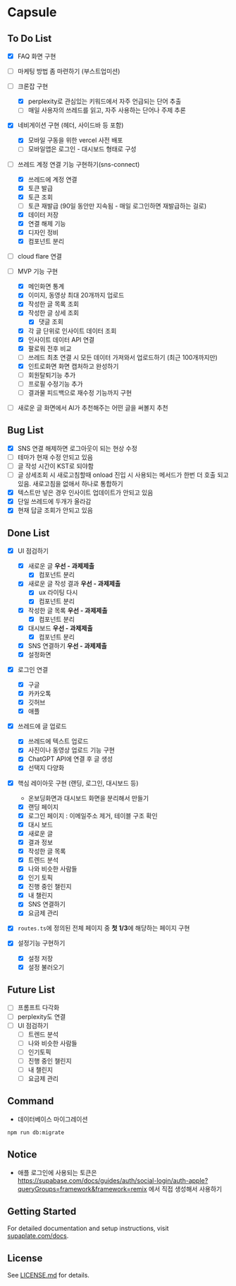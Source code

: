 # Capsule

## To Do List

- [x] FAQ 화면 구현
- [ ] 마케팅 방법 좀 마련하기 (부스트업미션)
- [ ] 크론잡 구현
  - [x] perplexity로 관심있는 키워드에서 자주 언급되는 단어 추출
  - [ ] 매일 사용자의 쓰레드를 읽고, 자주 사용하는 단어나 주제 추론
- [x] 네비게이션 구현 (헤더, 사이드바 등 포함)

  - [x] 모바일 구동을 위한 vercel 사전 배포
  - [ ] 모바일앱은 로그인 - 대시보드 형태로 구성

- [ ] 쓰레드 계정 연결 기능 구현하기(sns-connect)

  - [x] 쓰레드에 계정 연결
  - [x] 토큰 발급
  - [x] 토큰 조회
  - [ ] 토큰 재발급 (90일 동안만 지속됨 - 매일 로그인하면 재발급하는 걸로)
  - [x] 데이터 저장
  - [x] 연결 해제 기능
  - [x] 디자인 정비
  - [x] 컴포넌트 분리

- [ ] cloud flare 연결

- [ ] MVP 기능 구현
  - [x] 메인화면 통계
  - [x] 이미지, 동영상 최대 20개까지 업로드
  - [x] 작성한 글 목록 조회
  - [x] 작성한 글 상세 조회
    - [x] 댓글 조회
  - [x] 각 글 단위로 인사이트 데이터 조회
  - [x] 인사이트 데이터 API 연결
  - [x] 팔로워 전후 비교
  - [ ] 쓰레드 최초 연결 시 모든 데이터 가져와서 업로드하기 (최근 100개까지만)
  - [x] 인트로화면 화면 캡처하고 완성하기
  - [ ] 회원탈퇴기능 추가
  - [ ] 프로필 수정기능 추가
  - [ ] 결과물 피드백으로 재수정 기능까지 구현
- [ ] 새로운 글 화면에서 AI가 추천해주는 어떤 글을 써볼지 추천

## Bug List

- [x] SNS 연결 해제하면 로그아웃이 되는 현상 수정
- [ ] 테마가 현재 수정 안되고 있음
- [ ] 글 작성 시간이 KST로 되야함
- [ ] 글 상세조회 시 새로고침할때 onload 진입 시 사용되는 메서드가 한번 더 호출 되고 있음. 새로고침을 없애서 하나로 통합하기
- [x] 텍스트만 넣은 경우 인사이트 업데이트가 안되고 있음
- [x] 단일 쓰레드에 두개가 올라감
- [x] 현재 답글 조회가 안되고 있음

## Done List

- [x] UI 점검하기
  - [x] 새로운 글 **우선 - 과제제출**
    - [x] 컴포넌트 분리
  - [x] 새로운 글 작성 결과 **우선 - 과제제출**
    - [x] ux 라이팅 다시
    - [x] 컴포넌트 분리
  - [x] 작성한 글 목록 **우선 - 과제제출**
    - [x] 컴포넌트 분리
  - [x] 대시보드 **우선 - 과제제출**
    - [x] 컴포넌트 분리
  - [x] SNS 연결하기 **우선 - 과제제출**
  - [x] 설정화면
- [x] 로그인 연결

  - [x] 구글
  - [x] 카카오톡
  - [x] 깃허브
  - [x] 애플

- [x] 쓰레드에 글 업로드
  - [x] 쓰레드에 텍스트 업로드
  - [x] 사진이나 동영상 업로드 기능 구현
  - [x] ChatGPT API에 연결 후 글 생성
  - [x] 선택지 다양화
- [x] 핵심 레이아웃 구현 (랜딩, 로그인, 대시보드 등)
  - 온보딩화면과 대시보드 화면을 분리해서 만들기
  - [x] 랜딩 페이지
  - [x] 로그인 페이지 : 이메일주소 제거, 테이블 구조 확인
  - [x] 대시 보드
  - [x] 새로운 글
  - [x] 결과 정보
  - [x] 작성한 글 목록
  - [x] 트렌드 분석
  - [x] 나와 비슷한 사람들
  - [x] 인기 토픽
  - [x] 진행 중인 챌린지
  - [x] 내 챌린지
  - [x] SNS 연결하기
  - [x] 요금제 관리
- [x] `routes.ts`에 정의된 전체 페이지 중 **첫 1/3**에 해당하는 페이지 구현
- [x] 설정기능 구현하기
  - [x] 설정 저장
  - [x] 설정 불러오기

## Future List

- [ ] 프롬프트 다각화
- [ ] perplexity도 연결
- [ ] UI 점검하기
  - [ ] 트렌드 분석
  - [ ] 나와 비슷한 사람들
  - [ ] 인기토픽
  - [ ] 진행 중인 챌린지
  - [ ] 내 챌린지
  - [ ] 요금제 관리

## Command

- 데이터베이스 마이그레이션

```bash
npm run db:migrate
```

## Notice

- 애플 로그인에 사용되는 토큰은 https://supabase.com/docs/guides/auth/social-login/auth-apple?queryGroups=framework&framework=remix 에서 직접 생성해서 사용하기

## Getting Started

For detailed documentation and setup instructions, visit [supaplate.com/docs](https://supaplate.com/docs).

## License

See [LICENSE.md](./LICENSE.md) for details.
